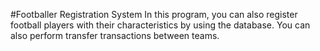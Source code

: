 #Footballer Registration System
In this program, you can also register football players with their characteristics by using the database. You can also perform transfer transactions between teams.
